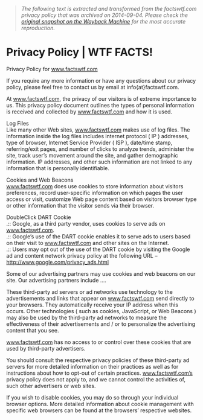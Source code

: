 > *The following text is extracted and transformed from the factswtf.com privacy policy that was archived on 2014-09-04. Please check the [original snapshot on the Wayback Machine](https://web.archive.org/web/20140904033719id_/http%3A//factswtf.com/privacy-policy) for the most accurate reproduction.*

# Privacy Policy | WTF FACTS!

Privacy Policy for www.factswtf.com

If you require any more information or have any questions about our privacy policy, please feel free to contact us by email at info{at}factswtf.com.

At www.factswtf.com, the privacy of our visitors is of extreme importance to us. This privacy policy document outlines the types of personal information is received and collected by www.factswtf.com and how it is used.

Log Files  
Like many other Web sites, www.factswtf.com makes use of log files. The information inside the log files includes internet protocol ( IP ) addresses, type of browser, Internet Service Provider ( ISP ), date/time stamp, referring/exit pages, and number of clicks to analyze trends, administer the site, track user’s movement around the site, and gather demographic information. IP addresses, and other such information are not linked to any information that is personally identifiable.

Cookies and Web Beacons  
www.factswtf.com does use cookies to store information about visitors preferences, record user-specific information on which pages the user access or visit, customize Web page content based on visitors browser type or other information that the visitor sends via their browser.

DoubleClick DART Cookie  
.:: Google, as a third party vendor, uses cookies to serve ads on www.factswtf.com.  
.:: Google’s use of the DART cookie enables it to serve ads to users based on their visit to www.factswtf.com and other sites on the Internet.  
.:: Users may opt out of the use of the DART cookie by visiting the Google ad and content network privacy policy at the following URL – http://www.google.com/privacy_ads.html

Some of our advertising partners may use cookies and web beacons on our site. Our advertising partners include ….

These third-party ad servers or ad networks use technology to the advertisements and links that appear on www.factswtf.com send directly to your browsers. They automatically receive your IP address when this occurs. Other technologies ( such as cookies, JavaScript, or Web Beacons ) may also be used by the third-party ad networks to measure the effectiveness of their advertisements and / or to personalize the advertising content that you see.

www.factswtf.com has no access to or control over these cookies that are used by third-party advertisers.

You should consult the respective privacy policies of these third-party ad servers for more detailed information on their practices as well as for instructions about how to opt-out of certain practices. www.factswtf.com’s privacy policy does not apply to, and we cannot control the activities of, such other advertisers or web sites.

If you wish to disable cookies, you may do so through your individual browser options. More detailed information about cookie management with specific web browsers can be found at the browsers’ respective websites.
